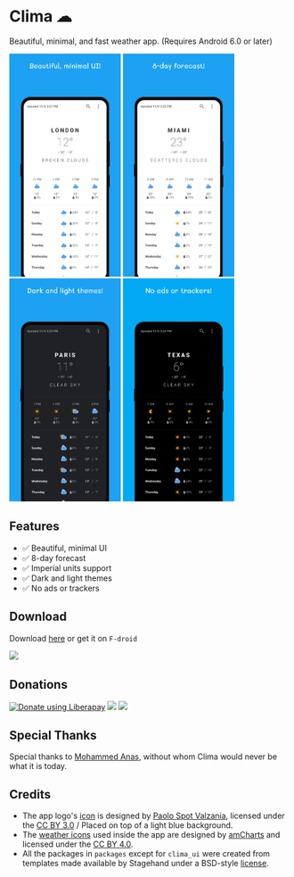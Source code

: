 # Clima ☁

Beautiful, minimal, and fast weather app. (Requires Android 6.0 or later)

<img src="./fastlane/metadata/android/en-US/images/phoneScreenshots/shot_01.png" alt="Beautiful, minimal UI" height="400" width="200"> <img src="./fastlane/metadata/android/en-US/images/phoneScreenshots/shot_02.png" alt="8-day forecast" height="400" width="200"> <img src="./fastlane/metadata/android/en-US/images/phoneScreenshots/shot_03.png" alt="Dark and light themes" height="400" width="200"> <img src="./fastlane/metadata/android/en-US/images/phoneScreenshots/shot_04.png" alt="No ads or trackers" height="400" width="200">

## Features

- :white_check_mark: Beautiful, minimal UI
- :white_check_mark: 8-day forecast
- :white_check_mark: Imperial units support
- :white_check_mark: Dark and light themes
- :white_check_mark: No ads or trackers

## Download

Download [here](https://github.com/PrestoSole/clima/releases) or get it on `F-droid`

<img src="https://fdroid.gitlab.io/artwork/badge/get-it-on.png" height="75">

## Donations

<noscript><a href="https://liberapay.com/lacerte/donate"> <img alt="Donate using Liberapay" src="https://liberapay.com/assets/widgets/donate.svg"></a> </noscript><img src="https://img.shields.io/liberapay/receives/lacerte.svg?logo=liberapay"> <img src="https://img.shields.io/liberapay/goal/lacerte.svg?logo=liberapay">

## Special Thanks

Special thanks to [Mohammed Anas](https://github.com/mhmdanas), without whom Clima would never be what it is today.

## Credits

* The app logo's [icon](https://www.iconfinder.com/iconsets/tiny-weather-1) is designed by [Paolo Spot Valzania](https://linktr.ee/paolospotvalzania), licensed under the [CC BY 3.0](https://creativecommons.org/licenses/by/3.0/) / Placed on top of a light blue background.
* The [weather icons](https://www.amcharts.com/free-animated-svg-weather-icons/) used inside the app are designed by [amCharts](https://www.amcharts.com) and licensed under the [CC BY 4.0](https://creativecommons.org/licenses/by/4.0/).
* All the packages in `packages` except for `clima_ui` were created from templates made available by Stagehand under a BSD-style [license](https://github.com/dart-lang/stagehand/blob/master/LICENSE).
